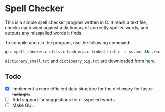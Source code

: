 # Spell Checker

This is a simple spell checker program written in C. It reads a text file, checks each word against a dictionary of correctly spelled words, and outputs any misspelled words it finds.

To compile and run the program, use the following command:

```bash
gcc spell_checker.c utils.c hash_map.c linked_list.c -o sc.out && ./sc.out data/text_small.txt data/dictionary_small.txt
```

`dictionary_small.txt` and `dictionary_big.txt` are downloaded from [here](https://github.com/dwyl/english-words).

## Todo

- [x] ~~Implement a more efficient data structure for the dictionary for faster lookups.~~
- [ ] Add support for suggestions for misspelled words.
- [ ] Make GUI.
